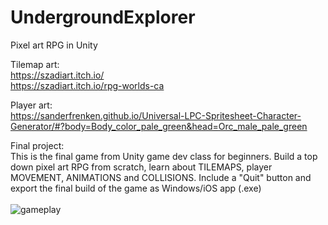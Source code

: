 # UndergroundExplorer
Pixel art RPG in Unity

Tilemap art:<br/>
https://szadiart.itch.io/<br/>
https://szadiart.itch.io/rpg-worlds-ca<br/>

Player art:<br/>
https://sanderfrenken.github.io/Universal-LPC-Spritesheet-Character-Generator/#?body=Body_color_pale_green&head=Orc_male_pale_green<br/>


Final project:<br/>
This is the final game from Unity game dev class for beginners. Build a top down pixel art RPG from scratch, learn about TILEMAPS, player MOVEMENT, ANIMATIONS and COLLISIONS. Include a "Quit" button and export the final build of the game as Windows/iOS app (.exe)<br/><br/>
![gameplay](https://github.com/user-attachments/assets/98c5859b-9de4-41b0-8188-56715afb0753)


